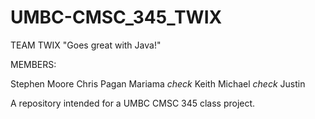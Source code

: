 UMBC-CMSC_345_TWIX
==================
TEAM TWIX
"Goes great with Java!"

MEMBERS:

Stephen Moore
Chris Pagan
Mariama *check*
Keith
Michael *check*
Justin

A repository intended for a UMBC CMSC 345 class project.
